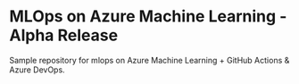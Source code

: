 # MLOps on Azure Machine Learning - Alpha Release

Sample repository for mlops on Azure Machine Learning + GitHub Actions & Azure DevOps.

